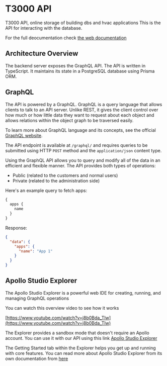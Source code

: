 # T3000 API
T3000 API, online storage of building dbs and hvac applications
This is the API for interacting with the database. 

For the full deocumentation check [the web documentation](https://temcocontrols-app-lib-docs.netlify.app)
## Architecture Overview

The backend server exposes the GraphQL API. The API is written in TypeScript. It maintains its state in a PostgreSQL database using Prisma ORM.


## GraphQL

The API is powered by a GraphQL. GraphQL is a query language that allows clients to talk to an API server. Unlike REST, it gives the client control over how much or how little data they want to request about each object and allows relations within the object graph to be traversed easily.

To learn more about GraphQL language and its concepts, see the official [GraphQL website](https://graphql.org/).

The API endpoint is available at `/graphql/` and requires queries to be submitted using HTTP `POST` method and the `application/json` content type.

Using the GraphQL API allows you to query and modify all of the data in an efficient and flexible manner. The API provides both types of operations:

- Public (related to the customers and normal users)
- Private (related to the administration side)

Here's an example query to fetch apps:

```graphql
{
  apps {
    name
  }
}
```

Response:
```json
{
  "data": {
    "apps": {
      "name": "App 1"
    }
  }
}
```

## Apollo Studio Explorer

The Apollo Studio Explorer is a powerful web IDE for creating, running, and managing GraphQL operations

You can watch this overview video to see how it works

[https://www.youtube.com/watch?v=j8b0Bda_TIw](https://www.youtube.com/watch?v=j8b0Bda_TIw)

The Explorer provides a sandbox mode that doesn't require an Apollo account.
You can use it with our API using this link
[Apollo Studio Explorer](https://sandbox.apollo.dev/?endpoint=https://app-lib-api.temcocontrols.com/graphql)

The Getting Started tab within the Explorer helps you get up and running with core features.
 You can read more about Apollo Studio Explorer from its own documentation from [here](https://www.apollographql.com/docs/studio/explorer/explorer/)
